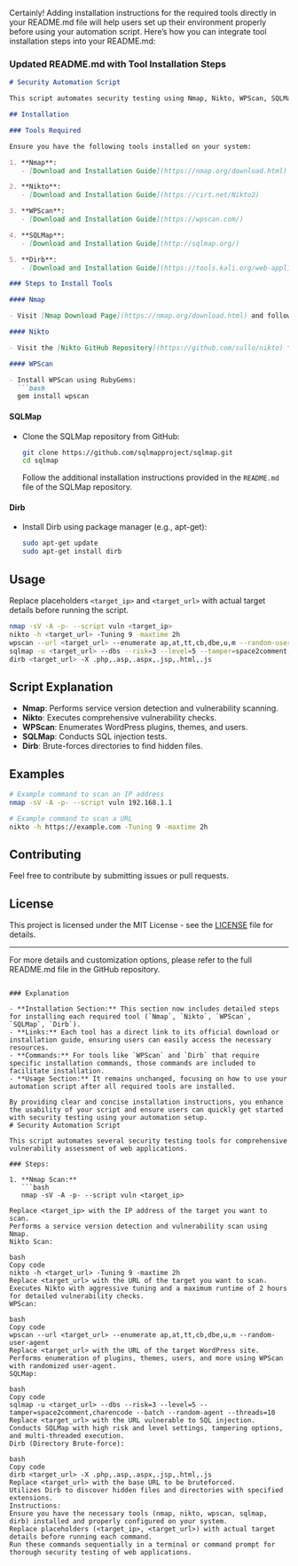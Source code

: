 Certainly! Adding installation instructions for the required tools directly in your README.md file will help users set up their environment properly before using your automation script. Here’s how you can integrate tool installation steps into your README.md:

### Updated README.md with Tool Installation Steps

```markdown
# Security Automation Script

This script automates security testing using Nmap, Nikto, WPScan, SQLMap, and Dirb for comprehensive vulnerability assessment of web applications.

## Installation

### Tools Required

Ensure you have the following tools installed on your system:

1. **Nmap**:
   - [Download and Installation Guide](https://nmap.org/download.html)

2. **Nikto**:
   - [Download and Installation Guide](https://cirt.net/Nikto2)

3. **WPScan**:
   - [Download and Installation Guide](https://wpscan.com/)

4. **SQLMap**:
   - [Download and Installation Guide](http://sqlmap.org/)

5. **Dirb**:
   - [Download and Installation Guide](https://tools.kali.org/web-applications/dirb)

### Steps to Install Tools

#### Nmap

- Visit [Nmap Download Page](https://nmap.org/download.html) and follow the installation instructions for your operating system.

#### Nikto

- Visit the [Nikto GitHub Repository](https://github.com/sullo/nikto) for installation instructions.

#### WPScan

- Install WPScan using RubyGems:
  ```bash
  gem install wpscan
  ```

#### SQLMap

- Clone the SQLMap repository from GitHub:
  ```bash
  git clone https://github.com/sqlmapproject/sqlmap.git
  cd sqlmap
  ```
  Follow the additional installation instructions provided in the `README.md` file of the SQLMap repository.

#### Dirb

- Install Dirb using package manager (e.g., apt-get):
  ```bash
  sudo apt-get update
  sudo apt-get install dirb
  ```

## Usage

Replace placeholders `<target_ip>` and `<target_url>` with actual target details before running the script.

```bash
nmap -sV -A -p- --script vuln <target_ip>
nikto -h <target_url> -Tuning 9 -maxtime 2h
wpscan --url <target_url> --enumerate ap,at,tt,cb,dbe,u,m --random-user-agent
sqlmap -u <target_url> --dbs --risk=3 --level=5 --tamper=space2comment,charencode --batch --random-agent --threads=10
dirb <target_url> -X .php,.asp,.aspx,.jsp,.html,.js
```

## Script Explanation

- **Nmap**: Performs service version detection and vulnerability scanning.
- **Nikto**: Executes comprehensive vulnerability checks.
- **WPScan**: Enumerates WordPress plugins, themes, and users.
- **SQLMap**: Conducts SQL injection tests.
- **Dirb**: Brute-forces directories to find hidden files.

## Examples

```bash
# Example command to scan an IP address
nmap -sV -A -p- --script vuln 192.168.1.1

# Example command to scan a URL
nikto -h https://example.com -Tuning 9 -maxtime 2h
```

## Contributing

Feel free to contribute by submitting issues or pull requests.

## License

This project is licensed under the MIT License - see the [LICENSE](LICENSE) file for details.

---

For more details and customization options, please refer to the full README.md file in the GitHub repository.
```

### Explanation

- **Installation Section:** This section now includes detailed steps for installing each required tool (`Nmap`, `Nikto`, `WPScan`, `SQLMap`, `Dirb`).
- **Links:** Each tool has a direct link to its official download or installation guide, ensuring users can easily access the necessary resources.
- **Commands:** For tools like `WPScan` and `Dirb` that require specific installation commands, those commands are included to facilitate installation.
- **Usage Section:** It remains unchanged, focusing on how to use your automation script after all required tools are installed.

By providing clear and concise installation instructions, you enhance the usability of your script and ensure users can quickly get started with security testing using your automation setup.
# Security Automation Script

This script automates several security testing tools for comprehensive vulnerability assessment of web applications.

### Steps:

1. **Nmap Scan:**
   ```bash
   nmap -sV -A -p- --script vuln <target_ip>

Replace <target_ip> with the IP address of the target you want to scan.
Performs a service version detection and vulnerability scan using Nmap.
Nikto Scan:

bash
Copy code
nikto -h <target_url> -Tuning 9 -maxtime 2h
Replace <target_url> with the URL of the target you want to scan.
Executes Nikto with aggressive tuning and a maximum runtime of 2 hours for detailed vulnerability checks.
WPScan:

bash
Copy code
wpscan --url <target_url> --enumerate ap,at,tt,cb,dbe,u,m --random-user-agent
Replace <target_url> with the URL of the target WordPress site.
Performs enumeration of plugins, themes, users, and more using WPScan with randomized user-agent.
SQLMap:

bash
Copy code
sqlmap -u <target_url> --dbs --risk=3 --level=5 --tamper=space2comment,charencode --batch --random-agent --threads=10
Replace <target_url> with the URL vulnerable to SQL injection.
Conducts SQLMap with high risk and level settings, tampering options, and multi-threaded execution.
Dirb (Directory Brute-force):

bash
Copy code
dirb <target_url> -X .php,.asp,.aspx,.jsp,.html,.js
Replace <target_url> with the base URL to be bruteforced.
Utilizes Dirb to discover hidden files and directories with specified extensions.
Instructions:
Ensure you have the necessary tools (nmap, nikto, wpscan, sqlmap, dirb) installed and properly configured on your system.
Replace placeholders (<target_ip>, <target_url>) with actual target details before running each command.
Run these commands sequentially in a terminal or command prompt for thorough security testing of web applications.
